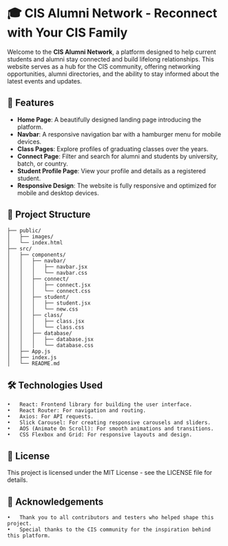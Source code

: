 # 🎓 CIS Alumni Network - Reconnect with Your CIS Family

Welcome to the **CIS Alumni Network**, a platform designed to help current students and alumni stay connected and build lifelong relationships. This website serves as a hub for the CIS community, offering networking opportunities, alumni directories, and the ability to stay informed about the latest events and updates.

## 🚀 Features

- **Home Page**: A beautifully designed landing page introducing the platform.
- **Navbar**: A responsive navigation bar with a hamburger menu for mobile devices.
- **Class Pages**: Explore profiles of graduating classes over the years.
- **Connect Page**: Filter and search for alumni and students by university, batch, or country.
- **Student Profile Page**: View your profile and details as a registered student.
- **Responsive Design**: The website is fully responsive and optimized for mobile and desktop devices.

## 📂 Project Structure
```
├── public/
│   ├── images/
│   └── index.html
├── src/
│   ├── components/
│   │   ├── navbar/
│   │   │   ├── navbar.jsx
│   │   │   └── navbar.css
│   │   ├── connect/
│   │   │   ├── connect.jsx
│   │   │   └── connect.css
│   │   ├── student/
│   │   │   ├── student.jsx
│   │   │   └── new.css
│   │   ├── class/
│   │   │   ├── class.jsx
│   │   │   └── class.css
│   │   ├── database/
│   │   │   ├── database.jsx
│   │   │   └── database.css
│   ├── App.js
│   ├── index.js
│   └── README.md
```

## 🛠️ Technologies Used

	•	React: Frontend library for building the user interface.
	•	React Router: For navigation and routing.
	•	Axios: For API requests.
	•	Slick Carousel: For creating responsive carousels and sliders.
	•	AOS (Animate On Scroll): For smooth animations and transitions.
	•	CSS Flexbox and Grid: For responsive layouts and design.

## 📝 License

This project is licensed under the MIT License - see the LICENSE file for details.

## 🙌 Acknowledgements

	•	Thank you to all contributors and testers who helped shape this project.
	•	Special thanks to the CIS community for the inspiration behind this platform.

